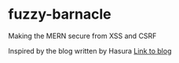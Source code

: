 # fuzzy-barnacle

Making the MERN secure from XSS and CSRF

Inspired by the blog written by Hasura [Link to blog](https://hasura.io/blog/best-practices-of-using-jwt-with-graphql/)
